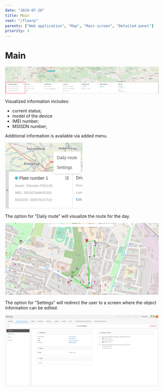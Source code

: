 ```yaml
---
date: "2019-07-20"
title: Main
root: "/fleerp"
parents: ["Web application", "Map", "Main screen", "Detailed panel"]
priority: 3
---
```


# Main

![MainWidget](main-widget-en.png)

Visualized information includes:
- current status;
- model of the device
- IMEI number;
- MSISDN number;

Additional information is available via added menu.

![WidgetMenu](widget-menu-en.png)

The option for "Daily route" will visualize the route for the day.

![Route](route-en.png)

The option for "Settings" will redirect the user to a screen where the object information can be edited.

![Settings](settings-en.png)
